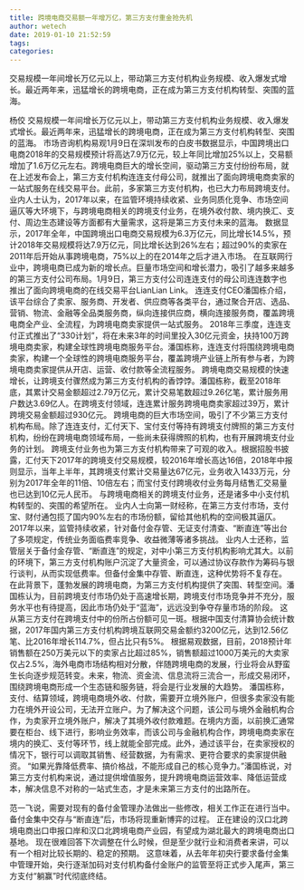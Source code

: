 ```yaml
---
title: 跨境电商交易额一年增万亿，第三方支付重金抢先机
author: wetech
date: 2019-01-10 21:52:59
tags: 
categories: 
---
```

交易规模一年间增长万亿元以上，带动第三方支付机构业务规模、收入爆发式增长。最近两年来，迅猛增长的跨境电商，正在成为第三方支付机构转型、突围的蓝海。
<!-- more -->
杨佼
交易规模一年间增长万亿元以上，带动第三方支付机构业务规模、收入爆发式增长。最近两年来，迅猛增长的跨境电商，正在成为第三方支付机构转型、突围的蓝海。
市场咨询机构易观1月9日在深圳发布的白皮书数据显示，中国跨境出口电商2018年的交易规模预计将高达7.9万亿元，较上年同比增加25%以上，交易额增加了1.6万亿元左右。跨境电商巨大的增长空间，驱动第三方支付纷纷布局，就在上述发布会上，第三方支付机构连连支付母公司，就推出了面向跨境电商卖家的一站式服务在线交易平台。此前，多家第三方支付机构，也已大力布局跨境支付。
业内人士认为，2017年以来，在监管环境持续收紧、业务同质化竞争、市场空间逼仄等大环境下，与跨境电商相关的跨境支付业务，在境外收付款、境内换汇、支付、周边生态建设等方面都有大量需求，这将是第三方支付未来的蓝海。
数据显示，2017年全年，中国跨境出口电商交易规模为6.3万亿元，同比增长14.5%，预计2018年交易规模将达7.9万亿元，同比增长达到26%左右；超过90%的卖家在2011年后开始从事跨境电商，75%以上的在2014年之后才进入市场。
在互联网行业中，跨境电商已成为新的增长点。巨量市场空间和增长潜力，吸引了越多来越多的第三方支付公司布局。1月9日，第三方支付公司连连支付的母公司连连数字也推出了面向跨境电商的在线交易平台LianLian Link。
连连支付CEO潘国栋介绍，该平台综合了卖家、服务商、开发者、供应商等各类平台，通过聚合开店、选品、营销、物流、金融等全品类服务商，纵向连接供应商，横向连接服务商，覆盖跨境电商全产业、全流程，为跨境电商卖家提供一站式服务。
2018年三季度，连连支付正式推出了“330计划”，将在未来3年的时间里投入30亿元资金，扶持100万跨境电商卖家，构建全球性跨境电商服务平台。潘国栋称，连连支付将围绕跨境电商卖家，构建一个全球性的跨境电商服务平台，覆盖跨境产业链上所有参与者，为跨境电商卖家提供从开店、运营、收付款等全流程服务。
跨境电商交易规模的快速增长，让跨境支付骤然成为第三方支付机构的香饽饽。潘国栋称，截至2018年底，其累计交易金额超过2.79万亿元，累计交易笔数超过9.26亿笔，累计服务用户数达3.69亿人。在跨境支付领域，连连累计服务跨境电商卖家超过39万，累计跨境交易金额超过930亿元。
跨境电商的巨大市场空间，吸引了不少第三方支付机构布局。除了连连支付，汇付天下、宝付支付等持有跨境支付牌照的第三方支付机构，纷纷在跨境电商领域布局，一些尚未获得牌照的机构，也有开展跨境支付业务的计划。
跨境支付业务也为第三方支付机构带来了可观的收入。根据招股书披露，汇付天下2017年的跨境支付交易规模，较2016年增长高达16倍，2018年中报则显示，当年上半年，其跨境支付累计交易量达67亿元，业务收入1433万元，分别为2017年全年的11倍、10倍左右；而宝付支付跨境收付业务每月结售汇交易量也已达到10亿元人民币。
与跨境电商相关的跨境支付业务，还是诸多中小支付机构转型的、突围的希望所在。
业内人士向第一财经称，在第三方支付市场，支付宝、财付通包揽了国内90%左右的市场份额，留给其他机构的空间极其逼仄。2017年以来，监管持续收紧，针对备付金存管、无证支付清查、“断直连”等出台了多项规定，传统业务面临费率竞争、收益微薄等诸多挑战。
业内人士还称，监管层关于备付金存管、“断直连”的规定，对中小第三方支付机构影响尤其大。以前的环境下，第三方支付机构账户沉淀了大量资金，可以通过协议存款作为筹码与银行谈判，从而实现低费率。但备付金集中存管、断直连，这种优势将不复存在。
在此背景下，蓬勃发展的跨境电商，为第三方支付机构提供了突围、转型空间。潘国栋认为，目前跨境支付市场仍处于高速增长期，跨境支付市场竞争并不充分，服务水平也有待提高，因此市场仍处于“蓝海”，远远没到争夺存量市场的阶段。
这从第三方支付在跨境支付中的份所占份额可见一斑。根据中国支付清算协会统计数据，2017年国内第三方支付机构跨境互联网交易金额约3200亿元，达到12.56亿笔、比2016年增长114.7%，但占比只有5%。
根据易观数据，目前，2018预计年销售额在250万美元以下的卖家占比超过85%，销售额超过1000万美元的大卖家仅占2.5%，海外电商市场结构相对分散，伴随跨境电商的发展，行业将会从野蛮生长向逐步规范转变。未来，物流、资金流、信息流将三流合一，形成交易闭环，围绕跨境电商形成一个生态链和服务链，将会是行业发展的大趋势。
潘国栋称，支付、结算领域，跨境电商境外收、付款，需要开立境外账户，但很多卖家没有能力在境外开设公司，无法开立账户。为了解决这个问题，该公司与境外金融机构合作，为卖家开立境外账户，解决了其境外收付款难题。在境内方面，以前换汇通常要在柜台、线下进行，影响业务效率，而该公司与金融机构合作，跨境电商卖家在境内的换汇、支付等环节，线上就能全部完成。此外，通过该平台，在卖家授权的情况下，银行可以调取其销售、经营数据，为有需求、更符合要求的卖家提供融资。
“如果光靠降低费率、搞价格战，不能形成自己的核心竞争力。”潘国栋说，对第三方支付机构来说，通过提供增值服务，提升跨境电商运营效率、降低运营成本，解决信息不对称的一站式生态，才是未来第三方支付的出路所在。
 
 
范一飞说，需要对现有的备付金管理办法做出一些修改，相关工作正在进行当中。
备付金集中交存与“断直连”后，市场将现重新博弈的过程。
正在建设的汉口北跨境电商出口申报口岸和汉口北跨境电商产业园，有望成为湖北最大的跨境电商出口基地。
现在很难回答下次调整在什么时候，但是至少就行业和消费者来讲，可以有一个相对比较长期的、稳定的预期。
这意味着，从去年年初央行要求备付金集中管理开始，央行逐渐加码对支付机构备付金账户的监管至将正式步入尾声，第三方支付“躺赢”时代彻底终结。
